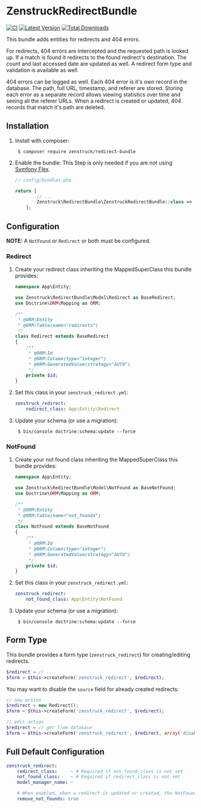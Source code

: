 # ZenstruckRedirectBundle

[![CI](https://github.com/zenstruck/redirect-bundle/actions/workflows/ci.yml/badge.svg)](https://github.com/zenstruck/redirect-bundle/actions/workflows/ci.yml)
[![Latest Version](https://img.shields.io/packagist/v/zenstruck/redirect-bundle.svg)](https://packagist.org/packages/zenstruck/redirect-bundle)
[![Total Downloads](https://img.shields.io/packagist/dt/zenstruck/redirect-bundle.svg)](https://packagist.org/packages/zenstruck/redirect-bundle)

This bundle adds entities for redirects and 404 errors.

For redirects, 404 errors are intercepted and the requested path is looked up. If a match is found it redirects to
the found redirect's destination. The count and last accessed date are updated as well. A redirect form type and
validation is available as well.

404 errors can be logged as well. Each 404 error is it's own record in the database. The path, full URL, timestamp, and
referer are stored. Storing each error as a separate record allows viewing statistics over time and seeing all the
referer URLs. When a redirect is created or updated, 404 records that match it's path are deleted.

## Installation

1. Install with composer:

        $ composer require zenstruck/redirect-bundle

2. Enable the bundle:
   This Step is only needed if you are not using [Symfony Flex](https://symfony.com/doc/current/setup/flex.html).

    ```php
    // config/bundles.php

    return [
            // ...
            Zenstruck\RedirectBundle\ZenstruckRedirectBundle::class => ['all' => true],
        ];
    ```

## Configuration

**NOTE:** A `NotFound` or `Redirect` or both must be configured.

### Redirect

1. Create your redirect class inheriting the MappedSuperClass this bundle provides:

    ```php
    namespace App\Entity;

    use Zenstruck\RedirectBundle\Model\Redirect as BaseRedirect;
    use Doctrine\ORM\Mapping as ORM;

    /**
     * @ORM\Entity
     * @ORM\Table(name="redirects")
     */
    class Redirect extends BaseRedirect
    {
        /**
         * @ORM\Id
         * @ORM\Column(type="integer")
         * @ORM\GeneratedValue(strategy="AUTO")
         */
        private $id;
    }
    ```

2. Set this class in your `zenstruck_redirect.yml`:

    ```yaml
    zenstruck_redirect:
        redirect_class: App\Entity\Redirect
    ```

3. Update your schema (or use a migration):

        $ bin/console doctrine:schema:update --force


### NotFound

1. Create your not found class inheriting the MappedSuperClass this bundle provides:

    ```php
    namespace App\Entity;

    use Zenstruck\RedirectBundle\Model\NotFound as BaseNotFound;
    use Doctrine\ORM\Mapping as ORM;

    /**
     * @ORM\Entity
     * @ORM\Table(name="not_founds")
     */
    class NotFound extends BaseNotFound
    {
        /**
         * @ORM\Id
         * @ORM\Column(type="integer")
         * @ORM\GeneratedValue(strategy="AUTO")
         */
        private $id;
    }
    ```

2. Set this class in your `zenstruck_redirect.yml`:

    ```yaml
    zenstruck_redirect:
        not_found_class: App\Entity\NotFound
    ```

3. Update your schema (or use a migration):

        $ bin/console doctrine:schema:update --force

## Form Type

This bundle provides a form type (`zenstruck_redirect`) for creating/editing redirects.

```php
$redirect = // ...
$form = $this->createForm('zenstruck_redirect', $redirect);
```

You may want to disable the `source` field for already created redirects:

```php
// new action
$redirect = new Redirect();
$form = $this->createForm('zenstruck_redirect', $redirect);

// edit action
$redirect = // get from database
$form = $this->createForm('zenstruck_redirect', $redirect, array('disable_source' => true));
```

## Full Default Configuration

```yaml
zenstruck_redirect:
    redirect_class:     ~ # Required if not_found_class is not set
    not_found_class:    ~ # Required if redirect_class is not set
    model_manager_name: ~

    # When enabled, when a redirect is updated or created, the NotFound entities with a matching path are removed.
    remove_not_founds: true
```
